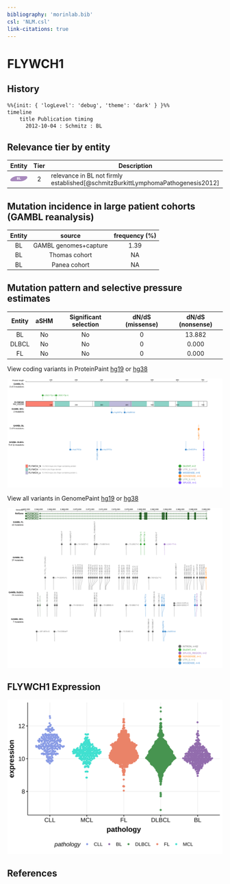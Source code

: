 ```yaml
---
bibliography: 'morinlab.bib'
csl: 'NLM.csl'
link-citations: true
---
```

# FLYWCH1

## History
```mermaid
%%{init: { 'logLevel': 'debug', 'theme': 'dark' } }%%
timeline
    title Publication timing
      2012-10-04 : Schmitz : BL
```

## Relevance tier by entity

|Entity|Tier|Description                           |
|:------:|:----:|--------------------------------------|
|![BL](images/icons/BL_tier2.png)    |2   |relevance in BL not firmly established[@schmitzBurkittLymphomaPathogenesis2012]|

## Mutation incidence in large patient cohorts (GAMBL reanalysis)

|Entity|source               |frequency (%)|
|:------:|:---------------------:|:-------------:|
|BL    |GAMBL genomes+capture|1.39         |
|BL    |Thomas cohort        |  NA         |
|BL    |Panea cohort         |  NA         |

## Mutation pattern and selective pressure estimates

|Entity|aSHM|Significant selection|dN/dS (missense)|dN/dS (nonsense)|
|:------:|:----:|:---------------------:|:----------------:|:----------------:|
|BL    |No  |No                   |0               |13.882          |
|DLBCL |No  |No                   |0               | 0.000          |
|FL    |No  |No                   |0               | 0.000          |




View coding variants in ProteinPaint [hg19](https://morinlab.github.io/LLMPP/GAMBL/FLYWCH1_protein.html)  or [hg38](https://morinlab.github.io/LLMPP/GAMBL/FLYWCH1_protein_hg38.html)

![](images/proteinpaint/FLYWCH1_NM_032296.svg)

View all variants in GenomePaint [hg19](https://morinlab.github.io/LLMPP/GAMBL/FLYWCH1.html)  or [hg38](https://morinlab.github.io/LLMPP/GAMBL/FLYWCH1_hg38.html)

![](images/proteinpaint/FLYWCH1.svg)

## FLYWCH1 Expression
![](images/gene_expression/FLYWCH1_by_pathology.svg)
<!-- ORIGIN: schmitzBurkittLymphomaPathogenesis2012 -->
<!-- BL: schmitzBurkittLymphomaPathogenesis2012 -->

## References

